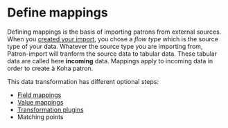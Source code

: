 # Define mappings

Defining mappings is the basis of importing patrons from external sources.
When you [created your import](import.md), you chose a *flow type* which is the source type of your data.
Whatever the source type you are importing from, Patron-import will tranform the source data to tabular data. These tabular data are called here **incoming** data. Mappings apply to incoming data in order to create à Koha patron.

This data transformation has different optional steps:
- [Field mappings](field-mappings.md)
- [Value mappings](value-mappings.md)
- [Transformation plugins](https://github.com/biblibre/koha-plugin-patron-import/wiki/Transformation-plugins)
- Matching points
